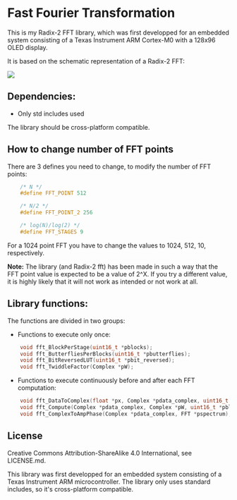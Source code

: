 # Fast Fourier Transformation


This is my Radix-2 FFT library, which was first developped for an embedded system consisting of a Texas Instrument ARM Cortex-M0 with a 128x96 OLED display.

It is based on the schematic representation of a Radix-2 FFT:

<img src="http://www.nicolaselectronics.be/wp-content/uploads/2013/06/FFT.gif">

## Dependencies:

* Only std includes used

The library should be cross-platform compatible.

## How to change number of FFT points

There are 3 defines you need to change, to modify the number of FFT points:

```C
	/* N */
	#define FFT_POINT 512

	/* N/2 */
	#define FFT_POINT_2 256

	/* log(N)/log(2) */
	#define FFT_STAGES 9
```

For a 1024 point FFT you have to change the values to 1024, 512, 10, respectively.

**Note:** The library (and Radix-2 fft) has been made in such a way that the FFT point value is expected to be a value of 2^X. If you try a different value, it is highly likely that it will not work as intended or not work at all.

## Library functions:

The functions are divided in two groups:

* Functions to execute only once:

```C
	void fft_BlockPerStage(uint16_t *pblocks);
	void fft_ButterfliesPerBlocks(uint16_t *pbutterflies);
	void fft_BitReversedLUT(uint16_t *pbit_reversed);
	void fft_TwiddleFactor(Complex *pW);
```

* Functions to execute continuously before and after each FFT computation:

```C
	void fft_DataToComplex(float *px, Complex *pdata_complex, uint16_t *pbit_reversed);
	void fft_Compute(Complex *pdata_complex, Complex *pW, uint16_t *pblocks, uint16_t *pbutterflies);
	void fft_ComplexToAmpPhase(Complex *pdata_complex, FFT *pspectrum);
```

## License

Creative Commons Attribution-ShareAlike 4.0 International, see LICENSE.md.


This library was first developped for an embedded system consisting of a Texas Instrument ARM microcontroller.
The library only uses standard includes, so it's cross-platform compatible.
